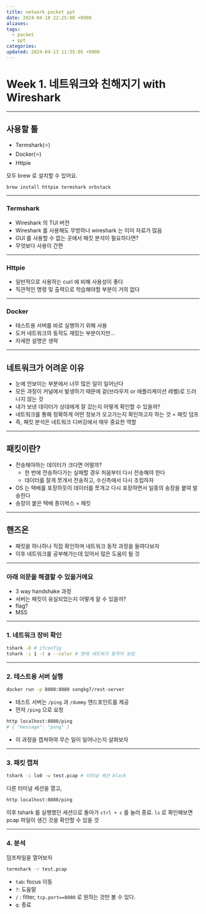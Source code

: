 ```yaml
---
title: network packet ppt
date: 2024-04-10 22:25:00 +0900
aliases: 
tags:
  - packet
  - ppt
categories: 
updated: 2024-04-13 11:55:05 +0900
---
```


# Week 1. 네트워크와 친해지기 with Wireshark

---

## 사용할 툴

- Termshark(⭐)
- Docker(⭐)
- Httpie

모두 brew 로 설치할 수 있어요.

```bash
brew install httpie termshark orbstack
```

---

### Termshark

- Wireshark 의 TUI 버전
- Wireshark 를 사용해도 무방하나 wireshark 는 이미 자료가 많음
- GUI 를 사용할 수 없는 곳에서 패킷 분석이 필요하다면?
- 무엇보다 사용이 간편

---

### Httpie

- 일반적으로 사용하는 curl 에 비해 사용성이 좋다
- 직관적인 명령 및 출력으로 학습해야할 부분이 거의 없다

---

### Docker

- 테스트용 서버를 바로 실행하기 위해 사용
- 도커 네트워크의 동작도 재밌는 부분이지만...
- 자세한 설명은 생략

---

## 네트워크가 어려운 이유

- 눈에 안보이는 부분에서 너무 많은 일이 일어난다
- 모든 과정이 커널에서 발생하기 때문에 겉(브라우저 or 애플리케이션 레벨)로 드러나지 않는 것
- 내가 보낸 데이터가 상대에게 잘 갔는지 어떻게 확인할 수 있을까?
- 네트워크를 통해 정확하게 어떤 정보가 오고가는지 확인하고자 하는 것 = 패킷 덤프
- 즉, 패킷 분석은 네트워크 디버깅에서 매우 중요한 역할

---

## 패킷이란?

- 전송해야하는 데이터가 크다면 어떨까?
    - 한 번에 전송하다가는 실패할 경우 처음부터 다시 전송해야 한다
    - 데이터를 잘게 쪼개서 전송하고, 수신측에서 다시 조립하자
- OS 는 택배를 포장하듯이 데이터를 쪼개고 다시 포장하면서 일종의 송장을 붙여 발송한다
- 송장이 붙은 택배 종이박스 = 패킷

---

## 핸즈온

- 패킷을 하나하나 직접 확인하며 네트워크 동작 과정을 들여다보자
- 이후 네트워크를 공부해가는데 있어서 많은 도움이 될 것

---

### 아래 의문을 해결할 수 있을거에요

- 3 way handshake 과정
- 서버는 패킷이 유실되었는지 어떻게 알 수 있을까?
- flag?
- MSS

---

### 1. 네트워크 장비 확인

```bash
tshark -D # ifconfig
tshark -i 1 -t a --color # 현재 네트워크 동작이 보임
```

---

### 2. 테스트용 서버 실행

```bash
docker run -p 8080:8080 songkg7/rest-server
```

- 테스트 서버는 `/ping` 과 `/dummy` 엔드포인트를 제공
- 먼저 `/ping` 으로 요청

```bash
http localhost:8080/ping
# { "message": "pong" }
```

- 이 과정을 캡쳐하여 무슨 일이 일어나는지 살펴보자

---

### 3. 패킷 캡쳐

```bash
tshark -i lo0 -w test.pcap # 터미널 세션 block
```

다른 터미널 세션을 열고,

```bash
http localhost:8080/ping
```

이후 tshark 를 실행했던 세션으로 돌아가 `ctrl + c` 를 눌러 종료. `ls` 로 확인해보면 pcap 파일이 생긴 것을 확인할 수 있을 것

---

### 4. 분석

덤프파일을 열어보자

```bash
termshark -r test.pcap
```

- `tab`: focus 이동
- `?`: 도움말
- `/` : filter, `tcp.port==8080` 로 원하는 것만 볼 수 있다.
- `q`: 종료
